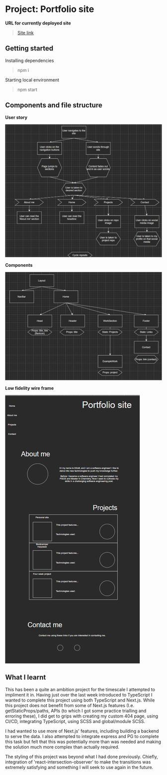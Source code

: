 # Project: Portfolio site

**URL for currently deployed site**

> [Site link](https://esportfoliosite.netlify.app/)

## Getting started

Installing dependencies

> npm i

Starting local environment

> npm start

## Components and file structure

**User story**

![Props and state diagram](./planning/images/userStory.jpg)

**Components**

![Props and state diagram](./planning/images/componentsStateAndFlow.jpg)

**Low fidelity wire frame**

![Props and state diagram](./planning/images/InitialLowWireframe.jpg)

## What I learnt
This has been a quite an ambition project for the timescale I attempted to impliment it in. Having just over the last week introduced to TypeScript I wanted to complete this project using both TypeScript and Next.js. While this project does not benefit from some of Next.js features (I.e. getStaticProps/paths, APIs (to which I got some practice trialling and erroring these),  I did get to grips with creating my custom 404 page, using CI/CD, integrating TypeScript, using SCSS and global/module SCSS.

I had wanted to use more of Next.js' features, including building a backend to serve the data. I also attempted to integrate express and PG to complete this task but felt that this was potentially more than was needed and making the solution much more complex than actually required. 

The styling of this project was beyond what I had done previously. Chiefly, integration of 'react-intersection-observer' to make the transitions was extremely satisfying and something I will seek to use again in the future. 
